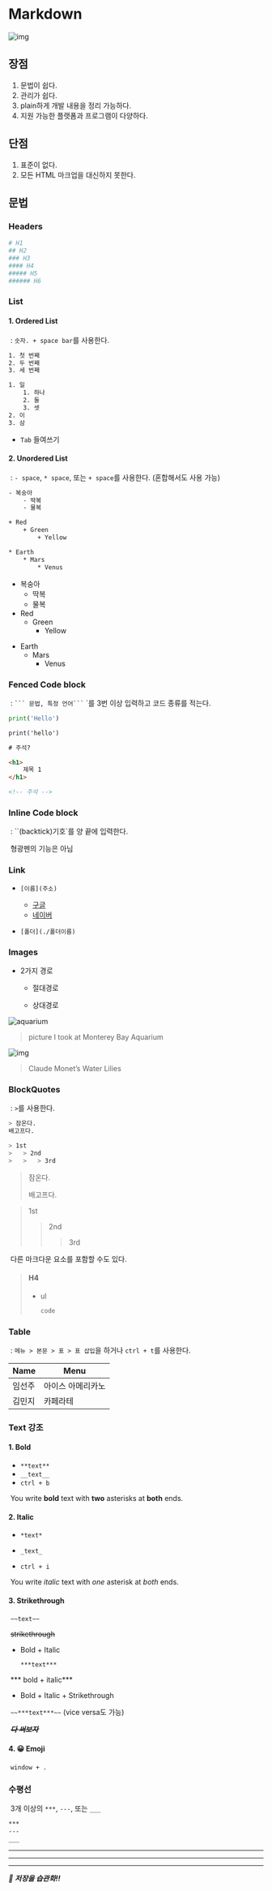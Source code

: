 # Markdown

![img](markdown_selfstudy.assets/markdown.png)

## 장점

1. 문법이 쉽다.
2. 관리가 쉽다.
3. plain하게 개발 내용을 정리 가능하다.
4. 지원 가능한 플랫폼과 프로그램이 다양하다.



## 단점

1. 표준이 없다.
2. 모든 HTML 마크업을 대신하지 못한다.



## 문법

### Headers

```bash
# H1
## H2
### H3
#### H4
##### H5
###### H6
```



### List

#### 	1. Ordered List

​	:	`숫자. + space bar`를 사용한다.

```bash
1. 첫 번째
2. 두 번째
3. 세 번째
```

```bash
1. 일
	1. 하나
	2. 둘
	3. 셋
2. 이
3. 삼
```



- `Tab` 들여쓰기



#### 	2. Unordered List

​	:	`- space`, `* space`, 또는 `+ space`를 사용한다. (혼합해서도 사용 가능)

```bash
- 복숭아
	- 딱복
	- 물복

+ Red
	+ Green
		+ Yellow

* Earth
	* Mars
		* Venus
```

- 복숭아
  - 딱복
  - 물복
- Red
  - Green
    - Yellow

* Earth
  * Mars
    * Venus



### Fenced Code block

​	:	` ``` 문법, 특정 언어``` ` `를 3번 이상 입력하고 코드 종류를 적는다.

```python
print('Hello')
```

```html
print('hello')

# 주석?

<h1>
    제목 1
</h1>

<!-- 주석 -->
```



### Inline Code block

​	:	``(backtick)기호`를 양 끝에 입력한다.

​	형광펜의 기능은 아님



### Link

- `[이름](주소)`
  - [구글](http://www.google.com)
  - [네이버](http://www.naver.com)

- `[폴더](./폴더이름)`



### Images

- 2가지 경로

  - 절대경로

  - 상대경로



![aquarium](markdown_selfstudy.assets/aquarium.jpg)

> picture I took at Monterey Bay Aquarium



![img](markdown_selfstudy.assets/666_1959_a-c_CCCR-Full_size_JPEG.jpg)

> Claude Monet’s Water Lilies




### BlockQuotes

​	:	`>`를 사용한다.

```bash
> 잠온다.
배고프다.

> 1st
>	> 2nd
>	>	> 3rd
```

> 잠온다.
>
> 배고프다.

> 1st
>
> > 2nd
> >
> > > 3rd

​		다른 마크다운 요소를 포함할 수도 있다.

> #### H4
>
> - ul
>
>   ```bash
>   code
>   ```



### Table

​	:	`메뉴 > 본문 > 표 > 표 삽입`을 하거나 `ctrl + t`를 사용한다.

| Name   | Menu              |
| ------ | ----------------- |
| 임선주 | 아이스 아메리카노 |
| 김민지 | 카페라테          |



### Text 강조

#### 	1. Bold

- `**text**`
- `__text__`
- `ctrl + b`

​		You write **bold** text with **two** asterisks at __both__ ends. 



#### 	2. Italic

- `*text*`

- `_text_`
- `ctrl + i`

​		You write *italic* text with *one* asterisk at _both_ ends.



#### 	3. Strikethrough

​		`~~text~~`

​		~~strikethrough~~

- Bold + Italic

  `***text***`

​	***	bold + italic***

- Bold + Italic + Strikethrough

​		`~~***text***~~` (vice versa도 가능)

​		~~***다 써보자***~~



#### 4. 😀 Emoji

​		`window + .`



### 수평선

​	3개 이상의 `***`, `---`, 또는 `___`

```bash
***
---
___
```



***

---

___





***📌 저장을 습관화!!***

